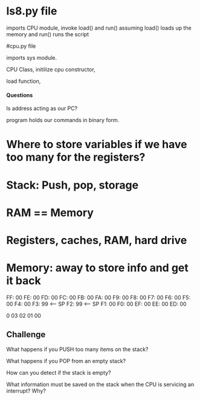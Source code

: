 # ls8.py file

imports CPU module, invoke load() and run()
assuming load() loads up the memory
and run() runs the script

#cpu.py file

imports sys module.

CPU Class, initilize cpu constructor,

load function,


#### Questions

Is address acting as our PC?

program holds our commands in binary form.



# Where to store variables if we have too many for the registers?

# Stack: Push, pop, storage

# RAM == Memory

# Registers, caches, RAM, hard drive

# Memory: away to store info and get it back



FF: 00
FE: 00
FD: 00
FC: 00
FB: 00
FA: 00
F9: 00
F8: 00
F7: 00
F6: 00
F5: 00
F4: 00
F3: 99 <-- SP
F2: 99 <-- SP
F1: 00
F0: 00
EF: 00
EE: 00
ED: 00



0
03
02
01
00


Challenge
---------
What happens if you PUSH too many items on the stack?

What happens if you POP from an empty stack?

How can you detect if the stack is empty?

What information must be saved on the stack when the CPU is servicing an interrupt? Why?
